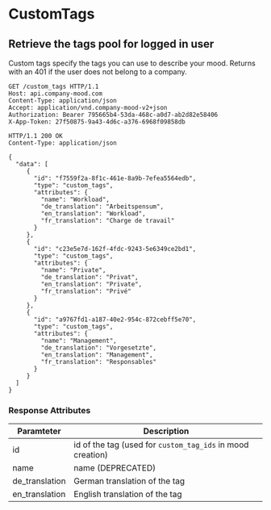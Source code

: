 # CustomTags

## Retrieve the tags pool for logged in user
Custom tags specify the tags you can use to describe your mood.
Returns with an 401 if the user does not belong to a company.

```http
GET /custom_tags HTTP/1.1
Host: api.company-mood.com
Content-Type: application/json
Accept: application/vnd.company-mood-v2+json
Authorization: Bearer 795665b4-53da-468c-a0d7-ab2d82e58406
X-App-Token: 27f50875-9a43-4d6c-a376-6968f09858db
```

```http
HTTP/1.1 200 OK
Content-Type: application/json

{
  "data": [
     {
       "id": "f7559f2a-8f1c-461e-8a9b-7efea5564edb",
       "type": "custom_tags",
       "attributes": {
         "name": "Workload",
         "de_translation": "Arbeitspensum",
         "en_translation": "Workload",
         "fr_translation": "Charge de travail"
       }
     },
     {
       "id": "c23e5e7d-162f-4fdc-9243-5e6349ce2bd1",
       "type": "custom_tags",
       "attributes": {
         "name": "Private",
         "de_translation": "Privat",
         "en_translation": "Private",
         "fr_translation": "Privé"
       }
     },
     {
       "id": "a9767fd1-a187-40e2-954c-872cebff5e70",
       "type": "custom_tags",
       "attributes": {
         "name": "Management",
         "de_translation": "Vorgesetzte",
         "en_translation": "Management",
         "fr_translation": "Responsables"
       }
     }
  ]
}
```

### Response Attributes

Paramteter     | Description
---------------|------------
id             | id of the tag (used for `custom_tag_ids` in mood creation)
name           | name (DEPRECATED)
de_translation | German translation of the tag
en_translation | English translation of the tag
